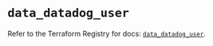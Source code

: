 # `data_datadog_user`

Refer to the Terraform Registry for docs: [`data_datadog_user`](https://registry.terraform.io/providers/datadog/datadog/3.56.0/docs/data-sources/user).
